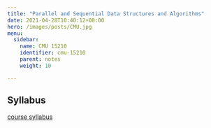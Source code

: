 ```yaml
---
title: "Parallel and Sequential Data Structures and Algorithms"
date: 2021-04-28T10:40:12+08:00
hero: /images/posts/CMU.jpg
menu:
  sidebar: 
    name: CMU 15210
    identifier: cmu-15210
    parent: notes
    weight: 10

---
```


## Syllabus

[course syllabus](https://www.cs.cmu.edu/~15210/syllabus.html)



